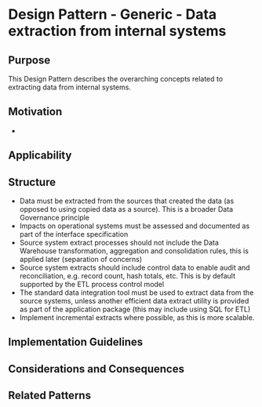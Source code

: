 # Design Pattern - Generic - Data extraction from internal systems

## Purpose
This Design Pattern describes the overarching concepts related to extracting data from internal systems.

## Motivation
- 

## Applicability


## Structure
* Data must be extracted from the sources that created the data (as opposed to using copied data as a source). This is a broader Data Governance principle
* Impacts on operational systems must be assessed and documented as part of the interface specification
* Source system extract processes should not include the Data Warehouse transformation, aggregation and consolidation rules, this is applied later (separation of concerns)
* Source system extracts should include control data to enable audit and reconciliation, e.g. record count, hash totals, etc. This is by default supported by the ETL process control model
* The standard data integration tool must be used to extract data from the source systems, unless another efficient data extract utility is provided as part of the application package (this may include using SQL for ETL)
* Implement incremental extracts where possible, as this is more scalable.

## Implementation Guidelines


## Considerations and Consequences


## Related Patterns
